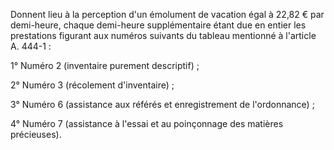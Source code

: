 Donnent lieu à la perception d'un émolument de vacation égal à 22,82 € par demi-heure, chaque demi-heure supplémentaire étant due en entier les prestations figurant aux numéros suivants du tableau mentionné à l'article A. 444-1 :


1° Numéro 2 (inventaire purement descriptif) ;


2° Numéro 3 (récolement d'inventaire) ;


3° Numéro 6 (assistance aux référés et enregistrement de l'ordonnance) ;


4° Numéro 7 (assistance à l'essai et au poinçonnage des matières précieuses).

